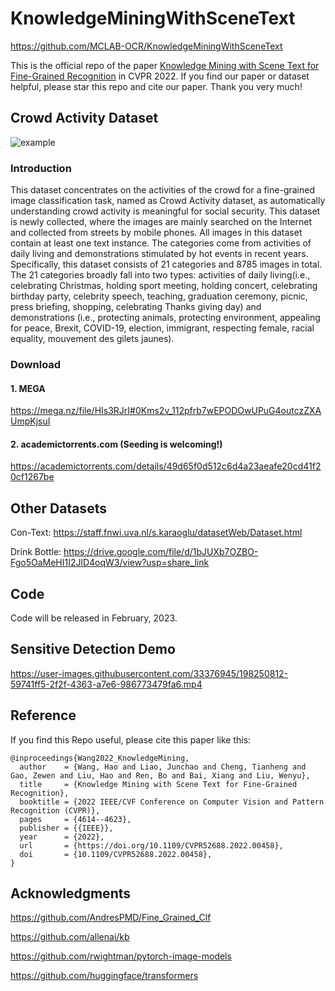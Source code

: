 # KnowledgeMiningWithSceneText
https://github.com/MCLAB-OCR/KnowledgeMiningWithSceneText

This is the official repo of the paper [Knowledge Mining with Scene Text for Fine-Grained Recognition](https://doi.org/10.1109/CVPR52688.2022.00458) in CVPR 2022. 
If you find our paper or dataset helpful, please star this repo and cite our paper. Thank you very much!

## Crowd Activity Dataset
![example](https://user-images.githubusercontent.com/33376945/160324328-57f3e81e-815e-4664-8685-3201e0b7919a.png)
### Introduction
This dataset concentrates on the activities of the crowd for a fine-grained image classification task, named as Crowd Activity dataset, as automatically understanding crowd activity is meaningful for social security. This dataset is newly collected, where the images are mainly searched on the Internet and collected from streets by mobile phones. All images in this dataset contain at least one text instance. The categories come from activities of daily living and demonstrations stimulated by hot events in recent years. Specifically, this dataset consists of 21 categories and 8785 images in total. The 21 categories broadly fall into two types: activities of daily living(i.e., celebrating Christmas, holding sport meeting, holding concert, celebrating birthday party, celebrity speech, teaching, graduation ceremony, picnic, press briefing, shopping, celebrating Thanks giving day) and demonstrations (i.e., protecting animals, protecting environment, appealing for peace, Brexit, COVID-19, election, immigrant, respecting female, racial equality, mouvement des gilets jaunes).
### Download
#### 1. MEGA
https://mega.nz/file/HIs3RJrI#0Kms2v_112pfrb7wEPODOwUPuG4outczZXAUmpKjsuI
#### 2. academictorrents.com (**Seeding is welcoming!**)
https://academictorrents.com/details/49d65f0d512c6d4a23aeafe20cd41f20cf1267be

## Other Datasets
Con-Text: https://staff.fnwi.uva.nl/s.karaoglu/datasetWeb/Dataset.html

Drink Bottle: https://drive.google.com/file/d/1bJUXb7OZBO-Fgo5OaMeHI1I2JlD4oqW3/view?usp=share_link

## Code
Code will be released in February, 2023.

## Sensitive Detection Demo
https://user-images.githubusercontent.com/33376945/198250812-59741ff5-2f2f-4363-a7e6-986773479fa6.mp4

## Reference
If you find this Repo useful, please cite this paper like this:

```
@inproceedings{Wang2022_KnowledgeMining,
  author    = {Wang, Hao and Liao, Junchao and Cheng, Tianheng and Gao, Zewen and Liu, Hao and Ren, Bo and Bai, Xiang and Liu, Wenyu},
  title     = {Knowledge Mining with Scene Text for Fine-Grained Recognition},
  booktitle = {2022 IEEE/CVF Conference on Computer Vision and Pattern Recognition (CVPR)},
  pages     = {4614--4623},
  publisher = {{IEEE}},
  year      = {2022},
  url       = {https://doi.org/10.1109/CVPR52688.2022.00458},
  doi       = {10.1109/CVPR52688.2022.00458},
}
```

## Acknowledgments
https://github.com/AndresPMD/Fine_Grained_Clf

https://github.com/allenai/kb

https://github.com/rwightman/pytorch-image-models

https://github.com/huggingface/transformers
